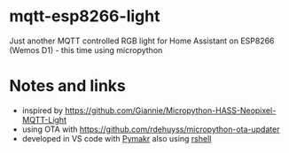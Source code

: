 # mqtt-esp8266-light
Just another MQTT controlled RGB light for Home Assistant on ESP8266 (Wemos D1) - this time using micropython

# Notes and links
* inspired by https://github.com/Giannie/Micropython-HASS-Neopixel-MQTT-Light
* using OTA with https://github.com/rdehuyss/micropython-ota-updater
* developed in VS code with [Pymakr](https://marketplace.visualstudio.com/items?itemName=pycom.Pymakr) also using [rshell](https://github.com/dhylands/rshell)
